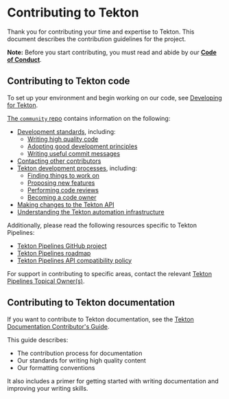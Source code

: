 # Contributing to Tekton

Thank you for contributing your time and expertise to Tekton. This
document describes the contribution guidelines for the project.

**Note:** Before you start contributing, you must read and abide by our **[Code of Conduct](./code-of-conduct.md)**.


## Contributing to Tekton code

To set up your environment and begin working on our code, see [Developing for Tekton](./DEVELOPMENT.md).

[The `community` repo](https://github.com/tektoncd/community) contains information on the following:

- [Development standards](https://github.com/tektoncd/community/blob/main/standards.md), including:
  - [Writing high quality code](https://github.com/tektoncd/community/blob/main/standards.md#coding-standards)
  - [Adopting good development principles](https://github.com/tektoncd/community/blob/main/standards.md#principles)
  - [Writing useful commit messages](https://github.com/tektoncd/community/blob/main/standards.md#commit-messages)
- [Contacting other contributors](https://github.com/tektoncd/community/blob/main/contact.md)
- [Tekton development processes](https://github.com/tektoncd/community/blob/main/process.md), including:
  - [Finding things to work on](https://github.com/tektoncd/community/blob/main/process.md#finding-something-to-work-on)
  - [Proposing new features](https://github.com/tektoncd/community/blob/main/process.md#proposing-features)
  - [Performing code reviews](https://github.com/tektoncd/community/blob/main/process.md#reviews)
  - [Becoming a code owner](https://github.com/tektoncd/community/blob/main/process.md#owners)
- [Making changes to the Tekton API](api_compatibility_policy.md#approving-api-changes)
- [Understanding the Tekton automation infrastructure](https://github.com/tektoncd/plumbing)

Additionally, please read the following resources specific to Tekton Pipelines:

- [Tekton Pipelines GitHub project](https://github.com/orgs/tektoncd/projects/3)
- [Tekton Pipelines roadmap](roadmap.md)
- [Tekton Pipelines API compatibility policy](api_compatibility_policy.md)

For support in contributing to specific areas, contact the relevant [Tekton Pipelines Topical Owner(s)](topical-ownership.md). 

## Contributing to Tekton documentation

If you want to contribute to Tekton documentation, see the
[Tekton Documentation Contributor's Guide](https://github.com/tektoncd/website/blob/master/content/en/doc-con-main.md).

This guide describes:
- The contribution process for documentation
- Our standards for writing high quality content
- Our formatting conventions

It also includes a primer for getting started with writing documentation and improving your writing skills.
